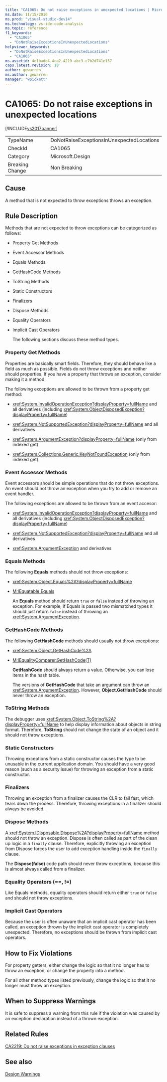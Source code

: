 ```yaml
---
title: "CA1065: Do not raise exceptions in unexpected locations | Microsoft Docs"
ms.date: 11/15/2016
ms.prod: "visual-studio-dev14"
ms.technology: vs-ide-code-analysis
ms.topic: reference
f1_keywords:
  - "CA1065"
  - "DoNotRaiseExceptionsInUnexpectedLocations"
helpviewer_keywords:
  - "DoNotRaiseExceptionsInUnexpectedLocations"
  - "CA1065"
ms.assetid: 4e1bade4-4ca2-4219-abc3-c7b2d741e157
caps.latest.revision: 18
author: gewarren
ms.author: gewarren
manager: "wpickett"
---
```

# CA1065: Do not raise exceptions in unexpected locations
[!INCLUDE[vs2017banner](../includes/vs2017banner.md)]

|||
|-|-|
|TypeName|DoNotRaiseExceptionsInUnexpectedLocations|
|CheckId|CA1065|
|Category|Microsoft.Design|
|Breaking Change|Non Breaking|

## Cause
 A method that is not expected to throw exceptions throws an exception.

## Rule Description
 Methods that are not expected to throw exceptions can be categorized as follows:

- Property Get Methods

- Event Accessor Methods

- Equals Methods

- GetHashCode Methods

- ToString Methods

- Static Constructors

- Finalizers

- Dispose Methods

- Equality Operators

- Implicit Cast Operators

  The following sections discuss these method types.

### Property Get Methods
 Properties are basically smart fields. Therefore, they should behave like a field as much as possible. Fields do not throw exceptions and neither should properties. If you have a property that throws an exception, consider making it a method.

 The following exceptions are allowed to be thrown from a property get method:

- <xref:System.InvalidOperationException?displayProperty=fullName> and all derivatives (including <xref:System.ObjectDisposedException?displayProperty=fullName>)

- <xref:System.NotSupportedException?displayProperty=fullName> and all derivatives

- <xref:System.ArgumentException?displayProperty=fullName> (only from indexed get)

- <xref:System.Collections.Generic.KeyNotFoundException> (only from indexed get)

### Event Accessor Methods
 Event accessors should be simple operations that do not throw exceptions. An event should not throw an exception when you try to add or remove an event handler.

 The following exceptions are allowed to be thrown from an event accesor:

- <xref:System.InvalidOperationException?displayProperty=fullName> and all derivatives (including <xref:System.ObjectDisposedException?displayProperty=fullName>)

- <xref:System.NotSupportedException?displayProperty=fullName> and all derivatives

- <xref:System.ArgumentException> and derivatives

### Equals Methods
 The following **Equals** methods should not throw exceptions:

- <xref:System.Object.Equals%2A?displayProperty=fullName>

- [M:IEquatable.Equals](http://go.microsoft.com/fwlink/?LinkId=113472)

  An **Equals** method should return `true` or `false` instead of throwing an exception. For example, if Equals is passed two mismatched types it should just return `false` instead of throwing an <xref:System.ArgumentException>.

### GetHashCode Methods
 The following **GetHashCode** methods should usually not throw exceptions:

- <xref:System.Object.GetHashCode%2A>

- [M:IEqualityComparer.GetHashCode(T)](http://go.microsoft.com/fwlink/?LinkId=113477)

  **GetHashCode** should always return a value. Otherwise, you can lose items in the hash table.

  The versions of **GetHashCode** that take an argument can throw an <xref:System.ArgumentException>. However, **Object.GetHashCode** should never throw an exception.

### ToString Methods
 The debugger uses <xref:System.Object.ToString%2A?displayProperty=fullName> to help display information about objects in string format. Therefore, **ToString** should not change the state of an object and it should not throw exceptions.

### Static Constructors
 Throwing exceptions from a static constructor causes the type to be unusable in the current application domain. You should have a very good reason (such as a security issue) for throwing an exception from a static constructor.

### Finalizers
 Throwing an exception from a finalizer causes the CLR to fail fast, which tears down the process. Therefore, throwing exceptions in a finalizer should always be avoided.

### Dispose Methods
 A <xref:System.IDisposable.Dispose%2A?displayProperty=fullName> method should not throw an exception. Dispose is often called as part of the clean up logic in a `finally` clause. Therefore, explicitly throwing an exception from Dispose forces the user to add exception handling inside the `finally` clause.

 The **Dispose(false)** code path should never throw exceptions, because this is almost always called from a finalizer.

### Equality Operators (==, !=)
 Like Equals methods, equality operators should return either `true` or `false` and should not throw exceptions.

### Implicit Cast Operators
 Because the user is often unaware that an implicit cast operator has been called, an exception thrown by the implicit cast operator is completely unexpected. Therefore, no exceptions should be thrown from implicit cast operators.

## How to Fix Violations
 For property getters, either change the logic so that it no longer has to throw an exception, or change the property into a method.

 For all other method types listed previously, change the logic so that it no longer must throw an exception.

## When to Suppress Warnings
 It is safe to suppress a warning from this rule if the violation was caused by an exception declaration instead of a thrown exception.

## Related Rules
 [CA2219: Do not raise exceptions in exception clauses](../code-quality/ca2219-do-not-raise-exceptions-in-exception-clauses.md)

## See also
 [Design Warnings](../code-quality/design-warnings.md)
